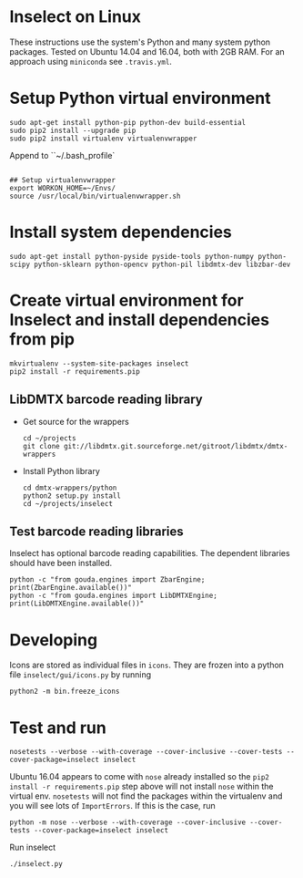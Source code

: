 # Inselect on Linux

These instructions use the system's Python and many system python packages.
Tested on Ubuntu 14.04 and 16.04, both with 2GB RAM.
For an approach using `miniconda` see `.travis.yml`.

# Setup Python virtual environment

```
sudo apt-get install python-pip python-dev build-essential
sudo pip2 install --upgrade pip
sudo pip2 install virtualenv virtualenvwrapper
```

Append to ``~/.bash_profile`


```

## Setup virtualenvwrapper
export WORKON_HOME=~/Envs/
source /usr/local/bin/virtualenvwrapper.sh
```


# Install system dependencies
```
sudo apt-get install python-pyside pyside-tools python-numpy python-scipy python-sklearn python-opencv python-pil libdmtx-dev libzbar-dev
```

# Create virtual environment for Inselect and install dependencies from pip

```
mkvirtualenv --system-site-packages inselect
pip2 install -r requirements.pip
```

## LibDMTX barcode reading library

* Get source for the wrappers

    ```
    cd ~/projects
    git clone git://libdmtx.git.sourceforge.net/gitroot/libdmtx/dmtx-wrappers
    ```

* Install Python library

    ```
    cd dmtx-wrappers/python
    python2 setup.py install
    cd ~/projects/inselect
    ```

## Test barcode reading libraries

Inselect has optional barcode reading capabilities. The dependent libraries
should have been installed.

```
python -c "from gouda.engines import ZbarEngine; print(ZbarEngine.available())"
python -c "from gouda.engines import LibDMTXEngine; print(LibDMTXEngine.available())"
```

# Developing

Icons are stored as individual files in `icons`. They are frozen into
a python file `inselect/gui/icons.py` by running

```
python2 -m bin.freeze_icons
```

# Test and run

```
nosetests --verbose --with-coverage --cover-inclusive --cover-tests --cover-package=inselect inselect
```

Ubuntu 16.04 appears to come with `nose` already installed so the
`pip2 install -r requirements.pip` step above will not install `nose` within
the virtual env. `nosetests` will not find the packages within the
virtualenv and you will see lots of `ImportErrors`. If this is the case, run

```
python -m nose --verbose --with-coverage --cover-inclusive --cover-tests --cover-package=inselect inselect
```

Run inselect

```
./inselect.py
```
